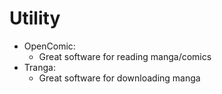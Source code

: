# Utility
- OpenComic:
  - Great software for reading manga/comics
- Tranga:
  - Great software for downloading manga